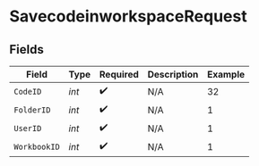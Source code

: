 # SavecodeinworkspaceRequest


## Fields

| Field              | Type               | Required           | Description        | Example            |
| ------------------ | ------------------ | ------------------ | ------------------ | ------------------ |
| `CodeID`           | *int*              | :heavy_check_mark: | N/A                | 32                 |
| `FolderID`         | *int*              | :heavy_check_mark: | N/A                | 1                  |
| `UserID`           | *int*              | :heavy_check_mark: | N/A                | 1                  |
| `WorkbookID`       | *int*              | :heavy_check_mark: | N/A                | 1                  |